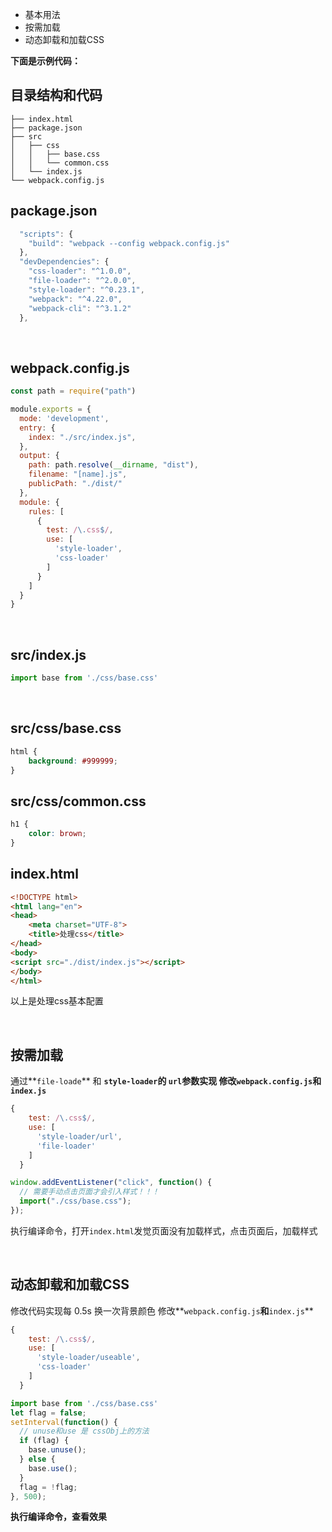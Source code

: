- 基本用法
- 按需加载
- 动态卸载和加载CSS


<!-- more -->

**下面是示例代码：**
## 目录结构和代码
```
├── index.html
├── package.json
├── src
│   ├── css
│   │   ├── base.css
│   │   └── common.css
│   └── index.js
└── webpack.config.js
```

## package.json
```js
  "scripts": {
    "build": "webpack --config webpack.config.js"
  },
  "devDependencies": {
    "css-loader": "^1.0.0",
    "file-loader": "^2.0.0",
    "style-loader": "^0.23.1",
    "webpack": "^4.22.0",
    "webpack-cli": "^3.1.2"
  },
```

<br />

## webpack.config.js
```js
const path = require("path")

module.exports = {
  mode: 'development',
  entry: {
    index: "./src/index.js",
  },
  output: {
    path: path.resolve(__dirname, "dist"),
    filename: "[name].js",
    publicPath: "./dist/"
  },
  module: {
    rules: [
      {
        test: /\.css$/,
        use: [
          'style-loader',
          'css-loader'
        ]
      }
    ]
  }
}

```
<br />

## src/index.js
```js
import base from './css/base.css'
```
<br />

## src/css/base.css
```css
html {
    background: #999999;
}

```
## src/css/common.css
```css
h1 {
    color: brown;
}

```
## index.html
```html
<!DOCTYPE html>
<html lang="en">
<head>
    <meta charset="UTF-8">
    <title>处理css</title>
</head>
<body>
<script src="./dist/index.js"></script>
</body>
</html>

```
以上是处理css基本配置

<br />

## 按需加载
通过**`file-loade`** 和 **`style-loader`**的 `url`参数实现
修改**`webpack.config.js`**和**`index.js`**

```js
{
    test: /\.css$/,
    use: [
      'style-loader/url',
      'file-loader'
    ]
  }
```

```js
window.addEventListener("click", function() {
  // 需要手动点击页面才会引入样式！！！
  import("./css/base.css");
});

```
执行编译命令，打开`index.html`发觉页面没有加载样式，点击页面后，加载样式

<br />

## 动态卸载和加载CSS
修改代码实现每 0.5s 换一次背景颜色
修改**`webpack.config.js`**和**`index.js`**

```js
{
    test: /\.css$/,
    use: [
      'style-loader/useable',
      'css-loader'
    ]
  }
```

```js
import base from './css/base.css'
let flag = false;
setInterval(function() {
  // unuse和use 是 cssObj上的方法
  if (flag) {
    base.unuse();
  } else {
    base.use();
  }
  flag = !flag;
}, 500);

```
**执行编译命令，查看效果**

